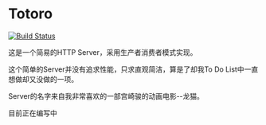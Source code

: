# Totoro
[![Build Status](https://travis-ci.org/xiongfengOrz/Totoro.svg?branch=master)](https://travis-ci.org/xiongfengOrz/Totoro)

这是一个简易的HTTP Server，采用生产者消费者模式实现。

这个简单的Server并没有追求性能，只求直观简洁，算是了却我To Do List中一直想做却又没做的一项。

Server的名字来自我非常喜欢的一部宫崎骏的动画电影--龙猫。

目前正在编写中


